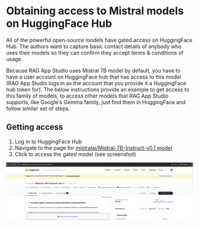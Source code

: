 # Obtaining access to Mistral models on HuggingFace Hub

All of the powerful open-source models have gated access on HuggingFace Hub. The authors want to capture
basic contact details of anybody who uses their models so they can confirm they accept terms & conditions of
usage.

Because RAG App Studio uses Mistral 7B model by default, you have to have a user account on HuggingFace hub
that has access to this model (RAG App Studio logs in as the account that you provide it a HuggingFace hub token for). 
The below instructions provide an example to get access to this family of models,
to access other models that RAG App Studio supports, like Google's Gemma family, just find them in HuggingFace
and follow similar set of steps.

## Getting access

1. Log in to HuggingFace Hub
2. Navigate to the page for [mistralai/Mistral-7B-Instruct-v0.1 model](https://huggingface.co/mistralai/Mistral-7B-Instruct-v0.1)
3. Click to access the gated model (see screenshot)

![Button to click to access Mistral gated model repo](../images/hugging_face_mistral_gating.png)